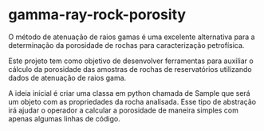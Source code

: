 # gamma-ray-rock-porosity

O método de atenuação de raios gamas é uma excelente alternativa para a determinação da porosidade de rochas para caracterização petrofísica.

Este projeto tem como objetivo de desenvolver ferramentas para auxiliar o cálculo da porosidade das amostras de rochas de reservatórios utilizando dados de atenuação de raios gama.

A ideia inicial é criar uma classa em python chamada de Sample que será um objeto com as propriedades da rocha analisada. Esse tipo de abstração irá ajudar o operador a calcular a porosidade de maneira simples com apenas algumas linhas de código.
 
